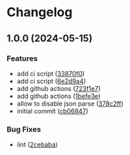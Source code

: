 # Changelog

## 1.0.0 (2024-05-15)


### Features

* add ci script ([33870f0](https://github.com/node-modules/sse-decoder/commit/33870f0770a51f0cb17210f1f6e9188914bcbdbe))
* add ci script ([6e2d9a4](https://github.com/node-modules/sse-decoder/commit/6e2d9a4ad17a0a697d7bbc31532ca2871ffbd47a))
* add github actions ([723f1e7](https://github.com/node-modules/sse-decoder/commit/723f1e7a91c5abc7879d665f42168711968bd6d1))
* add github actions ([1befe3e](https://github.com/node-modules/sse-decoder/commit/1befe3e798155e92a9efecb43de471d1c3ccf011))
* allow to disable json parse ([378c2ff](https://github.com/node-modules/sse-decoder/commit/378c2ffc3a3fdae90557364e4c325b00b0752bf1))
* initial commit ([cb06847](https://github.com/node-modules/sse-decoder/commit/cb068478ee45c3b75bacefe3e3db1cb82cd005c1))


### Bug Fixes

* lint ([2cebaba](https://github.com/node-modules/sse-decoder/commit/2cebabab43eb25bdc2fb40616767010a0d1f6ee3))
